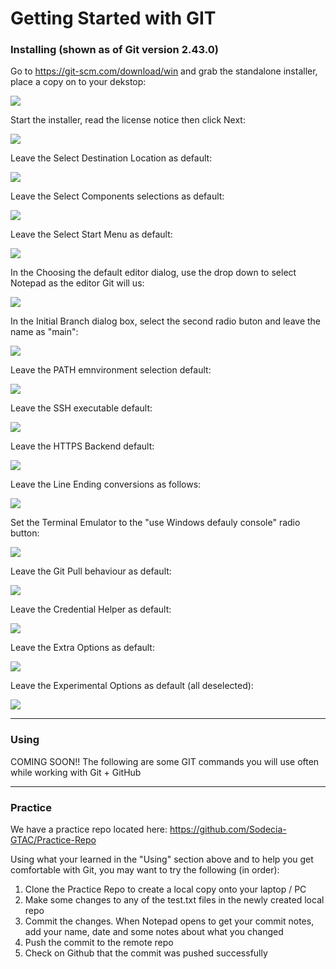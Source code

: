 # Getting Started with GIT


### Installing (shown as of Git version 2.43.0)

Go to https://git-scm.com/download/win and grab the standalone installer, place a copy on to your dekstop:

![](./Images/Git/Install/0_Git%20Install%20download.png)

Start the installer, read the license notice then click Next:

![](./Images/Git/Install/1_Git%20Install%20lic%20notice.jpg)

Leave the Select Destination Location as default:

![](./Images/Git/Install/2_Git%20Install%20location.jpg)

Leave the Select Components selections as default:

![](./Images/Git/Install/3_Git%20Install%20select%20components.jpg)

Leave the Select Start Menu as default:

![](./Images/Git/Install/4_Git%20Install%20start%20menu%20folder.jpg)

In the Choosing the default editor dialog, use the drop down to select Notepad as the editor Git will us:

![](./Images/Git/Install/5_Git%20Install%20default%20editor.jpg)

In the Initial Branch dialog box, select the second radio buton and leave the name as "main":

![](./Images/Git/Install/6_Git%20Install%20init%20branch.jpg)

Leave the PATH emnvironment selection default:

![](./Images/Git/Install/7_Git%20Install%20path.jpg)

Leave the SSH executable default:

![](./Images/Git/Install/8_Git%20Install%20ssh%20exe.png)

Leave the HTTPS Backend default:

![](./Images/Git/Install/9_Git%20Install%20https%20backend.png)

Leave the Line Ending conversions as follows:

![](./Images/Git/Install/10_Git%20Install%20line%20ending%20convention.png)

Set the Terminal Emulator to the "use Windows defauly console" radio button:

![](./Images/Git/Install/11_Git%20Install%20terminal%20emulator%20to%20use.png)

Leave the Git Pull behaviour as default:

![](./Images/Git/Install/12_Git%20Install%20git%20pull%20behaviour.png)

Leave the Credential Helper as default:

![](./Images/Git/Install/13_Git%20Install%20credential%20helper.png)

Leave the Extra Options as default:

![](./Images/Git/Install/14_Git%20Install%20extra%20options.png)

Leave the Experimental Options as default (all deselected):

![](./Images/Git/Install/15_Git%20Install%20experimental%20options.png)

---

### Using

COMING SOON!!
The following are some GIT commands you will use often while working with Git + GitHub


---

### Practice
We have a practice repo located here: https://github.com/Sodecia-GTAC/Practice-Repo


Using what your learned in the "Using" section above and to help you get comfortable with Git, you may want to try the following (in order):

1. Clone the Practice Repo to create a local copy onto your laptop / PC
2. Make some changes to any of the test.txt files in the newly created local repo
3. Commit the changes. When Notepad opens to get your commit notes, add your name, date and some notes about what you changed
4. Push the commit to the remote repo
5. Check on Github that the commit was pushed successfully